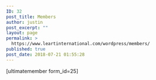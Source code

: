```yaml
---
ID: 32
post_title: Members
author: justin
post_excerpt: ""
layout: page
permalink: >
  https://www.leartinternational.com/wordpress/members/
published: true
post_date: 2018-07-21 01:55:28
---
```

[ultimatemember form_id=25]
